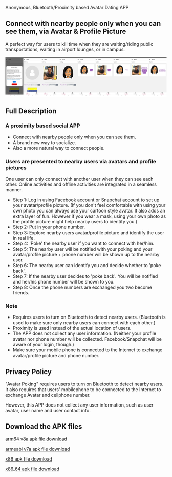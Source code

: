 
Anonymous, Bluetooth/Proximity based Avatar Dating APP
## Connect with nearby people only when you can see them, via Avatar & Profile Picture
A perfect way for users to kill time when they are waiting/riding public transportations, waiting in airport lounges, or in campus.

[![Avatar Poking Screenshot](Screenshot.png)](https://raw.githubusercontent.com/SeanXu1984/avatarpoking/gh-pages/Screenshot.png)

## Full Description
### A proximity based social APP
- Connect with nearby people only when you can see them.
- A brand new way to socialize.
- Also a more natural way to connect people.

### Users are presented to nearby users via avatars and profile pictures
One user can only connect with another user when they can see each other.
Online activities and offline activities are integrated in a seamless manner. 

- Step 1: Log in using Facebook account or Snapchat account to set up your avatar/profile picture. (If you don't feel comfortable with using your own photo you can always use your cartoon style avatar. It also adds an extra layer of fun. However if you wear a mask, using your own photo as the profile picture might help nearby users to identify you.)
- Step 2: Put in your phone number.
- Step 3: Explore nearby users avatar/profile picture and identify the user in real life.
- Step 4: 'Poke' the nearby user if you want to connect with her/him.
- Step 5: The nearby user will be notified with your poking and your avatar/profile picture + phone number will be shown up to the nearby user.
- Step 6: The nearby user can identify you and decide whether to 'poke back'.
- Step 7: If the nearby user decides to 'poke back'. You will be notified and her/his phone number will be shown to you.
- Step 8: Once the phone numbers are exchanged you two become friends.

### Note 
- Requires users to turn on Bluetooth to detect nearby users. (Bluetooth is used to make sure only nearby users can connect with each other.)
- Proximity is used instead of the actual location of users.
- The APP does not collect any user information. (Neither your profile avatar nor phone number will be collected. Facebook/Snapchat will be aware of your login, though.)
- Make sure your mobile phone is connected to the Internet to exchange avatar/profile picture and phone number.

## Privacy Policy
"Avatar Poking" requires users to turn on Bluetooth to detect nearby users. It also requires that users' mobilephone to be connected to the Internet to exchange Avatar and cellphone number.

However, this APP does not collect any user information, such as user avatar, user name and user contact info.

## Download the APK files
[arm64 v8a apk file download](https://raw.githubusercontent.com/SeanXu1984/avatarpoking/gh-pages/com.avatar.poking-v1.04(104)-arm64-v8a-release.apk)

[armeabi v7a apk file download](https://raw.githubusercontent.com/SeanXu1984/avatarpoking/gh-pages/com.avatar.poking-v1.04(104)-armeabi-v7a-release.apk)

[x86 apk file download](https://raw.githubusercontent.com/SeanXu1984/avatarpoking/gh-pages/com.avatar.poking-v1.04(104)-x86-release.apk)

[x86_64 apk file download](https://raw.githubusercontent.com/SeanXu1984/avatarpoking/gh-pages/com.avatar.poking-v1.04(104)-x86_64-release.apk)

